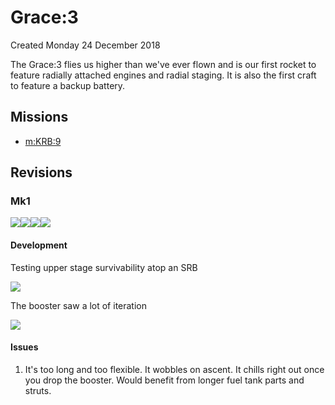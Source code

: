# Grace:3
Created Monday 24 December 2018

The Grace:3 flies us higher than we've ever flown and is our first rocket to feature radially attached engines and radial staging. It is also the first craft to feature a backup battery.

Missions
--------

* [m:KRB:9](../../m/KRB/9.markdown)


Revisions
---------

### Mk1
![](./3/Grace-3-Launch.jpg)![](./3/Grace-3-Stage-2.jpg)![](./3/Grace-3-Experiments.jpg)![](./3/Grace-3-Reentry-Maneuver.png)

#### Development

Testing upper stage survivability atop an SRB

![](./3/Grace-3-Development-1.jpg)

The booster saw a lot of iteration

![](./3/Grace-3-Development-2.jpg)

#### Issues

1. It's too long and too flexible. It wobbles on ascent. It chills right out once you drop the booster. Would benefit from longer fuel tank parts and struts.


